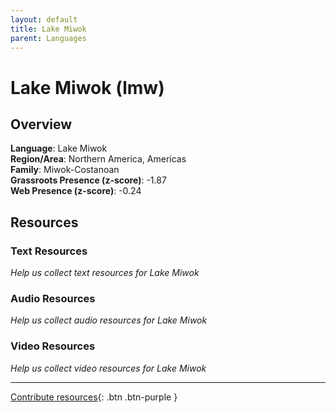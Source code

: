 ```yaml
---
layout: default
title: Lake Miwok
parent: Languages
---
```


# Lake Miwok (lmw)

## Overview

**Language**: Lake Miwok  
**Region/Area**: Northern America, Americas  
**Family**: Miwok-Costanoan  
**Grassroots Presence (z-score)**: -1.87  
**Web Presence (z-score)**: -0.24  

## Resources

### Text Resources
*Help us collect text resources for Lake Miwok*

### Audio Resources
*Help us collect audio resources for Lake Miwok*

### Video Resources
*Help us collect video resources for Lake Miwok*

---

[Contribute resources](https://forms.office.com/e/1SfLJx3u1r){: .btn .btn-purple }
